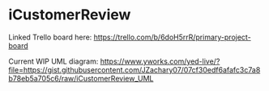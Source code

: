 # iCustomerReview

Linked Trello board here: https://trello.com/b/6doH5rrR/primary-project-board

Current WIP UML diagram: https://www.yworks.com/yed-live/?file=https://gist.githubusercontent.com/JZachary07/07cf30edf6afafc3c7a8b78eb5a705c6/raw/iCustomerReview_UML
